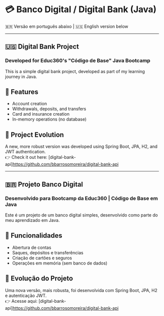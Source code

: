 # 💳 Banco Digital / Digital Bank (Java)

🇧🇷 Versão em português abaixo | 🇺🇸 English version below

---

## 🇺🇸 Digital Bank Project
### Developed for Educ360's "Código de Base" Java Bootcamp

This is a simple digital bank project, developed as part of my learning journey in Java.

## 🔧 Features

- Account creation
- Withdrawals, deposits, and transfers
- Card and insurance creation
- In-memory operations (no database)

## 🚀 Project Evolution

A new, more robust version was developed using Spring Boot, JPA, H2, and JWT authentication.  
👉 Check it out here: [digital-bank-api]https://github.com/bbarrosomoreira/digital-bank-api

---

## 🇧🇷 Projeto Banco Digital
### Desenvolvido para Bootcamp da Educ360 | Código de Base em Java

Este é um projeto de um banco digital simples, desenvolvido como parte do meu aprendizado em Java.

## 🔧 Funcionalidades

- Abertura de contas
- Saques, depósitos e transferências
- Criação de cartões e seguros
- Operações em memória (sem banco de dados)

## 🚀 Evolução do Projeto

Uma nova versão, mais robusta, foi desenvolvida com Spring Boot, JPA, H2 e autenticação JWT.  
👉 Acesse aqui: [digital-bank-api]https://github.com/bbarrosomoreira/digital-bank-api
